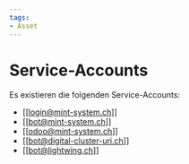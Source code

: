 ```yaml
---
tags:
- Asset
---
```

# Service-Accounts
Es existieren die folgenden Service-Accounts:
* [[login@mint-system.ch]]
* [[bot@mint-system.ch]]
* [[odoo@mint-system.ch]]
* [[bot@digital-cluster-uri.ch]]
* [[bot@lightwing.ch]]
